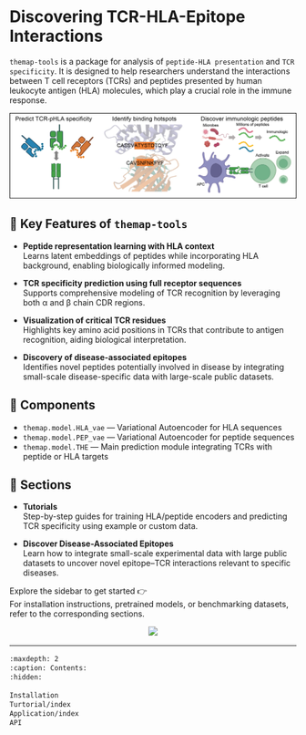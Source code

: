 # Discovering TCR-HLA-Epitope Interactions

`themap-tools` is a package for analysis of `peptide-HLA presentation` and `TCR specificity`. It is designed to help researchers understand the interactions between T cell receptors (TCRs) and peptides presented by human leukocyte antigen (HLA) molecules, which play a crucial role in the immune response.

<img src="./_static/diagram.png" alt="diagram" width="1000">

## 🚀 Key Features of `themap-tools`

- **Peptide representation learning with HLA context**  
  Learns latent embeddings of peptides while incorporating HLA background, enabling biologically informed modeling.

- **TCR specificity prediction using full receptor sequences**  
  Supports comprehensive modeling of TCR recognition by leveraging both α and β chain CDR regions.

- **Visualization of critical TCR residues**  
  Highlights key amino acid positions in TCRs that contribute to antigen recognition, aiding biological interpretation.

- **Discovery of disease-associated epitopes**  
  Identifies novel peptides potentially involved in disease by integrating small-scale disease-specific data with large-scale public datasets.

## 🔧 Components

- `themap.model.HLA_vae` — Variational Autoencoder for HLA sequences  
- `themap.model.PEP_vae` — Variational Autoencoder for peptide sequences  
- `themap.model.THE` — Main prediction module integrating TCRs with peptide or HLA targets

## 📁 Sections

- **Tutorials**  
  Step-by-step guides for training HLA/peptide encoders and predicting TCR specificity using example or custom data.

- **Discover Disease-Associated Epitopes**  
  Learn how to integrate small-scale experimental data with large public datasets to uncover novel epitope–TCR interactions relevant to specific diseases.


Explore the sidebar to get started 👉  
For installation instructions, pretrained models, or benchmarking datasets, refer to the corresponding sections.


<p align="center">
  <a href="https://mapmyvisitors.com/web/1bybt" title="Visit tracker">
    <img src="https://mapmyvisitors.com/map.png?d=Yyk7gzaOQndqLUKtJ_tf-WiyCHTadg_nHYdA0CSOFtI&cl=ffffff" />
  </a>
</p>



---

```{toctree}
:maxdepth: 2
:caption: Contents:
:hidden:

Installation
Turtorial/index
Application/index
API